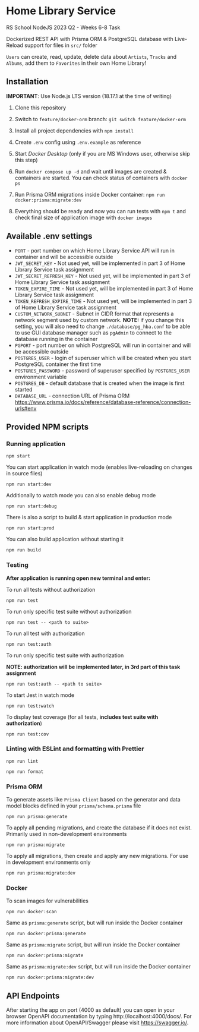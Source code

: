 # Home Library Service

RS School NodeJS 2023 Q2 - Weeks 6-8 Task

Dockerized REST API with Prisma ORM & PostgreSQL database with Live-Reload support for files in `src/` folder

`Users` can create, read, update, delete data about `Artists`, `Tracks` and `Albums`, add them to `Favorites` in their own Home Library!

## Installation

**IMPORTANT**: Use Node.js LTS version (18.17.1 at the time of writing)

1. Clone this repository

2. Switch to `feature/docker-orm` branch: `git switch feature/docker-orm`

3. Install all project dependencies with `npm install`

4. Create `.env` config using `.env.example` as reference

5. Start _Docker Desktop_ (only if you are MS Windows user, otherwise skip this step)

6. Run `docker compose up -d` and wait until images are created & containers are started. You can check status of containers with `docker ps`

7. Run Prisma ORM migrations inside Docker container: `npm run docker:prisma:migrate:dev`

8. Everything should be ready and now you can run tests with `npm t` and check final size of application image with `docker images`

## Available .env settings

- `PORT` - port number on which Home Library Service API will run in container and will be accessible outside
- `JWT_SECRET_KEY` - Not used yet, will be implemented in part 3 of Home Library Service task assignment
- `JWT_SECRET_REFRESH_KEY` - Not used yet, will be implemented in part 3 of Home Library Service task assignment
- `TOKEN_EXPIRE_TIME` - Not used yet, will be implemented in part 3 of Home Library Service task assignment
- `TOKEN_REFRESH_EXPIRE_TIME` - Not used yet, will be implemented in part 3 of Home Library Service task assignment
- `CUSTOM_NETWORK_SUBNET` - Subnet in CIDR format that represents a network segment used by custom network. **NOTE:** if you change this setting, you will also need to change `./database/pg_hba.conf` to be able to use GUI database manager such as `pgAdmin` to connect to the database running in the container
- `PGPORT` - port number on which PostgreSQL will run in container and will be accessible outside
- `POSTGRES_USER` - login of superuser which will be created when you start PostgreSQL container the first time
- `POSTGRES_PASSWORD` - password of superuser specified by `POSTGRES_USER` environment variable
- `POSTGRES_DB` - default database that is created when the image is first started
- `DATABASE_URL` - connection URL of Prisma ORM <https://www.prisma.io/docs/reference/database-reference/connection-urls#env>

## Provided NPM scripts

### Running application

```
npm start
```

You can start application in watch mode (enables live-reloading on changes in source files)

```
npm run start:dev
```

Additionally to watch mode you can also enable debug mode

```
npm run start:debug
```

There is also a script to build & start application in production mode

```
npm run start:prod
```

You can also build application without starting it

```
npm run build
```

### Testing

**After application is running open new terminal and enter:**

To run all tests without authorization

```
npm run test
```

To run only specific test suite without authorization

```
npm run test -- <path to suite>
```

To run all test with authorization

```
npm run test:auth
```

To run only specific test suite with authorization

**NOTE: authorization will be implemented later, in 3rd part of this task assignment**

```
npm run test:auth -- <path to suite>
```

To start Jest in watch mode

```
npm run test:watch
```

To display test coverage (for all tests, **includes test suite with authorization**)

```
npm run test:cov
```

### Linting with ESLint and formatting with Prettier

```
npm run lint
```

```
npm run format
```

### Prisma ORM

To generate assets like `Prisma Client` based on the generator and data model blocks defined in your `prisma/schema.prisma` file

```
npm run prisma:generate
```

To apply all pending migrations, and create the database if it does not exist. Primarily used in non-development environments

```
npm run prisma:migrate
```

To apply all migrations, then create and apply any new migrations. For use in development environments only

```
npm run prisma:migrate:dev
```

### Docker

To scan images for vulnerabilities

```
npm run docker:scan
```

Same as `prisma:generate` script, but will run inside the Docker container

```
npm run docker:prisma:generate
```

Same as `prisma:migrate` script, but will run inside the Docker container

```
npm run docker:prisma:migrate
```

Same as `prisma:migrate:dev` script, but will run inside the Docker container

```
npm run docker:prisma:migrate:dev
```

## API Endpoints

After starting the app on port (4000 as default) you can open
in your browser OpenAPI documentation by typing http://localhost:4000/docs/.
For more information about OpenAPI/Swagger please visit https://swagger.io/.
